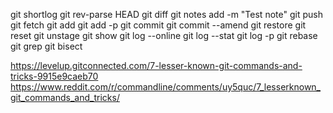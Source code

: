 git shortlog
git rev-parse HEAD
git diff
git notes add -m "Test note"
git push
git fetch
git add
git add -p
git commit
git commit --amend
git restore
git reset
git unstage
git show
git log --online
git log --stat
git log -p
git rebase
git grep
git bisect

https://levelup.gitconnected.com/7-lesser-known-git-commands-and-tricks-9915e9caeb70
https://www.reddit.com/r/commandline/comments/uy5quc/7_lesserknown_git_commands_and_tricks/
